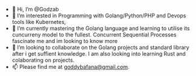 - 👋 Hi, I’m @Godzab
- 👀 I’m interested in Programming with Golang/Python/PHP and Devops tools like Kubernetes,
- 🌱 I’m currently mastering the Golang language and learning to utilise its cuncurreny model to the fullest. Concurrent Sequential Processes fascinate me and im looking to know more 
- 💞️ I’m looking to collaborate on the Golang projects and standard library after i get suffient knowledge. I am also looking into learning Rust and colaborating on projects.
- 📫 Please find me at [goddybafana@gmail.com](goddybafana@gmail.com). 

<!---
Godzab/Godzab is a ✨ special ✨ repository because its `README.md` (this file) appears on your GitHub profile.
You can click the Preview link to take a look at your changes.
--->

